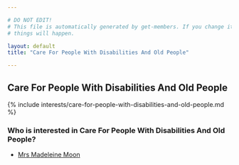 ```yaml
---

# DO NOT EDIT!
# This file is automatically generated by get-members. If you change it, bad
# things will happen.

layout: default
title: "Care For People With Disabilities And Old People"

---
```


## Care For People With Disabilities And Old People

{% include interests/care-for-people-with-disabilities-and-old-people.md %}

### Who is interested in Care For People With Disabilities And Old People?


* [Mrs Madeleine Moon](/members/mrs-madeleine-moon.html)
